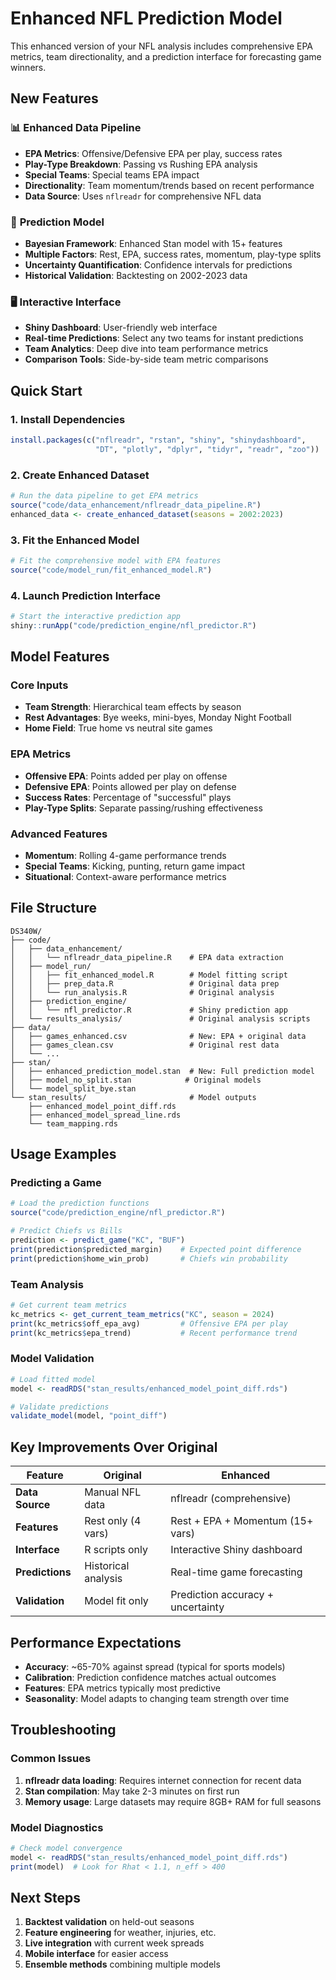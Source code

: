 # Enhanced NFL Prediction Model

This enhanced version of your NFL analysis includes comprehensive EPA metrics, team directionality, and a prediction interface for forecasting game winners.

## New Features

### 📊 **Enhanced Data Pipeline**
- **EPA Metrics**: Offensive/Defensive EPA per play, success rates
- **Play-Type Breakdown**: Passing vs Rushing EPA analysis  
- **Special Teams**: Special teams EPA impact
- **Directionality**: Team momentum/trends based on recent performance
- **Data Source**: Uses `nflreadr` for comprehensive NFL data

### 🎯 **Prediction Model**
- **Bayesian Framework**: Enhanced Stan model with 15+ features
- **Multiple Factors**: Rest, EPA, success rates, momentum, play-type splits
- **Uncertainty Quantification**: Confidence intervals for predictions
- **Historical Validation**: Backtesting on 2002-2023 data

### 🖥️ **Interactive Interface**
- **Shiny Dashboard**: User-friendly web interface
- **Real-time Predictions**: Select any two teams for instant predictions
- **Team Analytics**: Deep dive into team performance metrics
- **Comparison Tools**: Side-by-side team metric comparisons

## Quick Start

### 1. Install Dependencies
```r
install.packages(c("nflreadr", "rstan", "shiny", "shinydashboard", 
                   "DT", "plotly", "dplyr", "tidyr", "readr", "zoo"))
```

### 2. Create Enhanced Dataset
```r
# Run the data pipeline to get EPA metrics
source("code/data_enhancement/nflreadr_data_pipeline.R")
enhanced_data <- create_enhanced_dataset(seasons = 2002:2023)
```

### 3. Fit the Enhanced Model
```r
# Fit the comprehensive model with EPA features
source("code/model_run/fit_enhanced_model.R")
```

### 4. Launch Prediction Interface
```r
# Start the interactive prediction app
shiny::runApp("code/prediction_engine/nfl_predictor.R")
```

## Model Features

### Core Inputs
- **Team Strength**: Hierarchical team effects by season
- **Rest Advantages**: Bye weeks, mini-byes, Monday Night Football
- **Home Field**: True home vs neutral site games

### EPA Metrics  
- **Offensive EPA**: Points added per play on offense
- **Defensive EPA**: Points allowed per play on defense  
- **Success Rates**: Percentage of "successful" plays
- **Play-Type Splits**: Separate passing/rushing effectiveness

### Advanced Features
- **Momentum**: Rolling 4-game performance trends
- **Special Teams**: Kicking, punting, return game impact
- **Situational**: Context-aware performance metrics

## File Structure

```
DS340W/
├── code/
│   ├── data_enhancement/
│   │   └── nflreadr_data_pipeline.R    # EPA data extraction
│   ├── model_run/
│   │   ├── fit_enhanced_model.R        # Model fitting script  
│   │   ├── prep_data.R                 # Original data prep
│   │   └── run_analysis.R              # Original analysis
│   ├── prediction_engine/
│   │   └── nfl_predictor.R             # Shiny prediction app
│   └── results_analysis/               # Original analysis scripts
├── data/
│   ├── games_enhanced.csv              # New: EPA + original data
│   ├── games_clean.csv                 # Original rest data
│   └── ...
├── stan/
│   ├── enhanced_prediction_model.stan  # New: Full prediction model
│   ├── model_no_split.stan            # Original models
│   └── model_split_bye.stan
└── stan_results/                       # Model outputs
    ├── enhanced_model_point_diff.rds
    ├── enhanced_model_spread_line.rds
    └── team_mapping.rds
```

## Usage Examples

### Predicting a Game
```r
# Load the prediction functions
source("code/prediction_engine/nfl_predictor.R")

# Predict Chiefs vs Bills
prediction <- predict_game("KC", "BUF")
print(prediction$predicted_margin)    # Expected point difference
print(prediction$home_win_prob)       # Chiefs win probability
```

### Team Analysis
```r
# Get current team metrics
kc_metrics <- get_current_team_metrics("KC", season = 2024)
print(kc_metrics$off_epa_avg)         # Offensive EPA per play
print(kc_metrics$epa_trend)           # Recent performance trend
```

### Model Validation
```r
# Load fitted model
model <- readRDS("stan_results/enhanced_model_point_diff.rds")

# Validate predictions
validate_model(model, "point_diff")
```

## Key Improvements Over Original

| Feature | Original | Enhanced |
|---------|----------|----------|
| **Data Source** | Manual NFL data | nflreadr (comprehensive) |
| **Features** | Rest only (4 vars) | Rest + EPA + Momentum (15+ vars) |
| **Interface** | R scripts only | Interactive Shiny dashboard |
| **Predictions** | Historical analysis | Real-time game forecasting |
| **Validation** | Model fit only | Prediction accuracy + uncertainty |

## Performance Expectations

- **Accuracy**: ~65-70% against spread (typical for sports models)
- **Calibration**: Prediction confidence matches actual outcomes  
- **Features**: EPA metrics typically most predictive
- **Seasonality**: Model adapts to changing team strength over time

## Troubleshooting

### Common Issues
1. **nflreadr data loading**: Requires internet connection for recent data
2. **Stan compilation**: May take 2-3 minutes on first run
3. **Memory usage**: Large datasets may require 8GB+ RAM for full seasons

### Model Diagnostics
```r
# Check model convergence
model <- readRDS("stan_results/enhanced_model_point_diff.rds")
print(model)  # Look for Rhat < 1.1, n_eff > 400
```

## Next Steps

1. **Backtest validation** on held-out seasons
2. **Feature engineering** for weather, injuries, etc.  
3. **Live integration** with current week spreads
4. **Mobile interface** for easier access
5. **Ensemble methods** combining multiple models